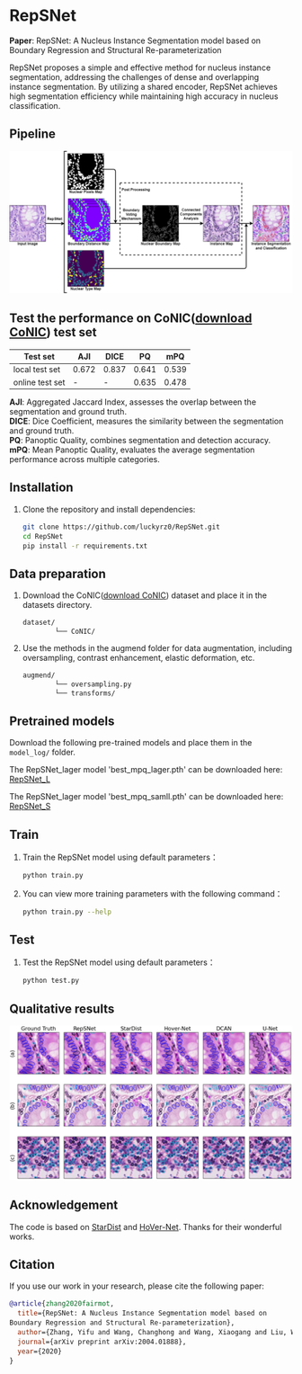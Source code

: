 # RepSNet

**Paper**: RepSNet: A Nucleus Instance Segmentation model based on Boundary Regression and Structural Re-parameterization<!-- (https://arxiv.org/abs/2004.01888) -->

<!-- RepSNet 提出了一种简单有效的细胞核实例分割方法，缓解了密集粘连实例分割的挑战。通过使用共享的特征提取网络，RepSNet在保持高效分割的同时，实现了细胞核分类的高精度。 -->
RepSNet proposes a simple and effective method for nucleus instance segmentation, addressing the challenges of dense and overlapping instance segmentation. By utilizing a shared encoder, RepSNet achieves high segmentation efficiency while maintaining high accuracy in nucleus classification.
## Pipeline

![RepSNet Pipeline](/assets/image.png)


<!-- FairMOT 使用了 DLA-34 作为 backbone，同时为检测和 Re-ID 任务提供了统一的特征表示。网络结构如下图所示：
![RepSNet Pipeline](/assets/model_structure.png)
1. DLA-34 backbone
2. Shared head for detection and Re-ID
3. Multi-scale feature fusion for fairness -->

<!-- ## 更新记录

- 2020/04/22: 发布了 FairMOT 初版代码
- 2020/06/10: 更新了自定义挑战数据集上的性能表现 -->

## Test the performance on CoNIC([download CoNIC](https://github.com/TissueImageAnalytics/CoNIC)) test set

| Test set      | AJI | DICE | PQ | mPQ  |
|--------------|------|------|-----|------|
| local test set  | 0.672 | 0.837 | 0.641 | 0.539 |
| online test set | - | - | 0.635 | 0.478  |

**AJI**: Aggregated Jaccard Index, assesses the overlap between the segmentation and ground truth.  
**DICE**: Dice Coefficient, measures the similarity between the segmentation and ground truth.  
**PQ**: Panoptic Quality, combines segmentation and detection accuracy.  
**mPQ**: Mean Panoptic Quality, evaluates the average segmentation performance across multiple categories.
<!-- - **AJI**: 聚合 Jaccard 指数，评估分割与真实分割的重叠度。  
- **DICE**: Dice 系数，衡量分割与真实分割的相似度。 
- **PQ**: 全景质量，结合分割和检测的准确性。  
- **mPQ**: 平均全景质量，评估多个类别的平均分割性能。 -->

## Installation

1. Clone the repository and install dependencies:
    ```bash
    git clone https://github.com/luckyrz0/RepSNet.git
    cd RepSNet
    pip install -r requirements.txt
    ```

<!-- 2. 编译 DLA 模型：
    ```bash
    cd src/lib/models/networks
    sh make.sh
    cd ../../../
    ``` -->

## Data preparation

<!-- 1. 下载 CoNIC 数据集 ([CoNIC](https://github.com/TissueImageAnalytics/CoNIC)) 并放置在 `datasets` 目录下: -->
1. Download the CoNIC([download CoNIC](https://github.com/TissueImageAnalytics/CoNIC)) dataset and place it in the datasets directory.
    ```
   dataset/
            └── CoNIC/
    ```
2. Use the methods in the augmend folder for data augmentation, including oversampling, contrast enhancement, elastic deformation, etc.
    ```
   augmend/
            └── oversampling.py
            └── transforms/
    ```


## Pretrained models

<!-- 下载以下预训练模型，并将其放置在 `model_log/` 文件夹下： -->
Download the following pre-trained models and place them in the `model_log/` folder.
<!-- | Test         | AJI | DICE | PQ | mPQ  |
|--------------|------|------|-----|------|
| local_test   | 0.672 | 0.837 | 0.641 | 0.539 |
| local_test   | - | - | 0.635 | 0.478  | -->

The RepSNet_lager model 'best_mpq_lager.pth' can be downloaded here: [RepSNet_L](https://drive.google.com/file/d/1082dGUDeGQQwiOxylXmgU5ueArpGs2Ib/view?usp=sharing)

The RepSNet_lager model 'best_mpq_samll.pth' can be downloaded here:  [RepSNet_S](https://github.com/ifzhang/FairMOT/releases/download/v1.0/dla34.pth)

## Train

<!-- 1. 使用默认参数训练 RepSNet 模型： -->
1. Train the RepSNet model using default parameters：
    ```bash
    python train.py
    ```

<!-- 2. 可通过以下命令查看更多训练参数： -->
2. You can view more training parameters with the following command：
    ```bash
    python train.py --help
    ```

## Test

<!-- 1. 在 CoNIC 数据集上进行测试： -->
1. Test the RepSNet model using default parameters：
    ```bash
    python test.py
    ```

<!-- ## Quantitative Results

| Method     | AJI | DICE | PQ | mPQ  |
|--------------|------|------|-----|------|
| U-Net      | 0.518 | 0.800 | 0.505 | 0.411 |
| DCAN       | 0.636 | 0.815 | 0.590 | 0.480 |
| Hover-Net       | 0.663 | 0.830 | 0.628 | 0.531 |
| StarDist       | 0.671 | 0.837 | 0.634 | 0.547 |
| RepSNet       | 0.683 | 0.841 | 0.641 | 0.563 | -->

## Qualitative results

![RepSNet Qualitative Results1](/results/Qualitative_analysis1.png)

<!-- ![RepSNet Qualitative Results1](/results/Qualitative_analysis2.png) -->


## Acknowledgement
The code is based on [StarDist](https://github.com/stardist/augmend) and [HoVer-Net](https://github.com/vqdang/hover_net). Thanks for their wonderful works.
## Citation

<!-- 如果你在研究中使用了我们的工作，请引用以下论文： -->
If you use our work in your research, please cite the following paper:

```bibtex
@article{zhang2020fairmot,
  title={RepSNet: A Nucleus Instance Segmentation model based on
Boundary Regression and Structural Re-parameterization},
  author={Zhang, Yifu and Wang, Changhong and Wang, Xiaogang and Liu, Wei},
  journal={arXiv preprint arXiv:2004.01888},
  year={2020}
}
